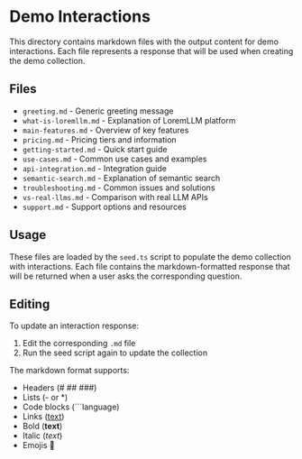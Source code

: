 # Demo Interactions

This directory contains markdown files with the output content for demo interactions. Each file represents a response that will be used when creating the demo collection.

## Files

- `greeting.md` - Generic greeting message
- `what-is-loremllm.md` - Explanation of LoremLLM platform
- `main-features.md` - Overview of key features
- `pricing.md` - Pricing tiers and information
- `getting-started.md` - Quick start guide
- `use-cases.md` - Common use cases and examples
- `api-integration.md` - Integration guide
- `semantic-search.md` - Explanation of semantic search
- `troubleshooting.md` - Common issues and solutions
- `vs-real-llms.md` - Comparison with real LLM APIs
- `support.md` - Support options and resources

## Usage

These files are loaded by the `seed.ts` script to populate the demo collection with interactions. Each file contains the markdown-formatted response that will be returned when a user asks the corresponding question.

## Editing

To update an interaction response:

1. Edit the corresponding `.md` file
2. Run the seed script again to update the collection

The markdown format supports:

- Headers (# ## ###)
- Lists (- or \*)
- Code blocks (```language)
- Links ([text](url))
- Bold (**text**)
- Italic (_text_)
- Emojis 🎉
